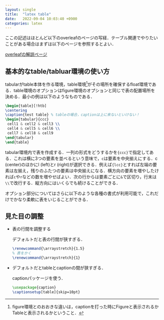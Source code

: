 ```yaml
---
layout: single
title:  "latex table"
date:   2022-09-04 10:03:40 +0900
categories: latex
---
```


ここの記述はほとんど以下のoverleafのページの写経．テーブル関連でやりたいことがある場合はまずは以下のページを参照するとよい．

[overleafの解説ページ](https://ja.overleaf.com/learn/latex/Tables)


## 基本的なtable/tabluar環境の使い方

tabularがtable本体を作る環境，table環境[^1]がその場所を確保するfloat環境である．table環境のオプションはfigure環境のオプションと同じで表の配置場所を決める．最小の例は以下のようなものである．

```latex
\begin{table}[!htb]
\centering
\caption{test table} % tableの場合，captionは上に来ないといけない！
\begin{tabular}{ccc}
 cell1 & cell2 & cell3 \\ 
 cell4 & cell5 & cell6 \\
 cell7 & cell8 & cell9
\end{tabular}
\end{table}
```

tabular環境内で表を作成する．一列の形式をどうするかを`{ccc}`で指定してある．これは横に3つの要素を並べるという意味で，`c`は要素を中央揃えにする．c (center)のほかにl (left)とr (right)が選択できる．例えば`{lcc}`とすれば左端の要素は左揃え，残りのふたつの要素は中央揃えになる．横方向の要素を増やしたければ`c`や`r`などの数を増やせばよい．次の行からは要素ごとに`&`で区切り，行末は`\\`で改行する．縦方向にはいくらでも続けることができる．

オプション部分についてはさらに以下のような各種の書式が利用可能で，これだけでかなり柔軟に表をいじることができる．


## 見た目の調整

- 表の行間を調整する

	デフォルトだと表の行間が狭すぎる．

	```latex
	\renewcommand{\arraystretch}{1.5}
	% 表をかく
	\renewcommand{\arraystretch}{1}
	```

- デフォルトだとtableとcaptionの間が狭すぎる．

	captionパッケージを使う．
	```latex
	\usepackage{caption} 
	\captionsetup[table]{skip=10pt}	
	```




[^1]: figure環境とのおおきな違いは，captionを打った時にFigureと表示されるかTableと表示されるかということ．
